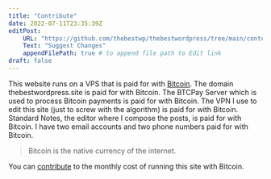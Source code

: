 ```yaml
---
title: "Contribute"
date: 2022-07-11T23:35:39Z
editPost:
    URL: "https://github.com/thebestwp/thebestwordpress/tree/main/content"
    Text: "Suggest Changes"
    appendFilePath: true # to append file path to Edit link
draft: false
---
```


This website runs on a VPS that is paid for with [Bitcoin](/z_about/bitcoin).
The domain thebestwordpress.site is paid for with Bitcoin.
The BTCPay Server which is used to process Bitcoin payments is paid for with Bitcoin.
The VPN I use to edit this site (just to screw with the algorithm) is paid for with Bitcoin.
Standard Notes, the editor where I compose the posts, is paid for with Bitcoin.
I have two email accounts and two phone numbers paid for with Bitcoin.

> Bitcoin is the native currency of the internet.

You can [contribute](https://btcpay737660.lndyn.com/payment-requests/b56ac8bb-e25c-4f31-99c4-b47f348f0a17) to the monthly cost of running this site with Bitcoin.

